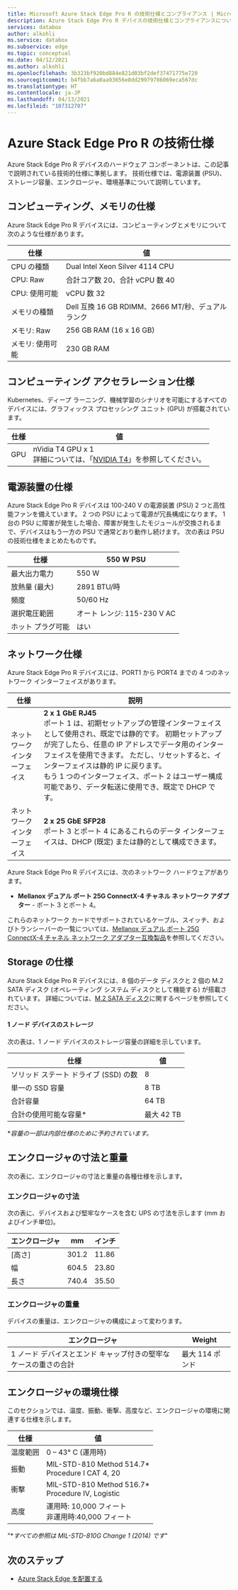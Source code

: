 ```yaml
---
title: Microsoft Azure Stack Edge Pro R の技術仕様とコンプライアンス | Microsoft Docs
description: Azure Stack Edge Pro R デバイスの技術仕様とコンプライアンスについて説明します
services: databox
author: alkohli
ms.service: databox
ms.subservice: edge
ms.topic: conceptual
ms.date: 04/12/2021
ms.author: alkohli
ms.openlocfilehash: 3b323bf920bd884e821d03bf2def37471775e720
ms.sourcegitcommit: b4fbb7a6a0aa93656e8dd29979786069eca567dc
ms.translationtype: HT
ms.contentlocale: ja-JP
ms.lasthandoff: 04/13/2021
ms.locfileid: "107312707"
---
```

# <a name="azure-stack-edge-pro-r-technical-specifications"></a>Azure Stack Edge Pro R の技術仕様

Azure Stack Edge Pro R デバイスのハードウェア コンポーネントは、この記事で説明されている技術的仕様に準拠します。 技術仕様では、電源装置 (PSU)、ストレージ容量、エンクロージャ、環境基準について説明しています。


## <a name="compute-memory-specifications"></a>コンピューティング、メモリの仕様

Azure Stack Edge Pro R デバイスには、コンピューティングとメモリについて次のような仕様があります。

| 仕様  | 値                                             |
|----------------|---------------------------------------------------|
| CPU の種類       | Dual Intel Xeon Silver 4114 CPU                   |
| CPU: Raw       | 合計コア数 20、合計 vCPU 数 40                    |
| CPU: 使用可能    | vCPU 数 32                                          |
| メモリの種類    | Dell 互換 16 GB RDIMM、2666 MT/秒、デュアル ランク |
| メモリ: Raw    | 256 GB RAM (16 x 16 GB)                           |
| メモリ: 使用可能 | 230 GB RAM                                        |

## <a name="compute-acceleration-specifications"></a>コンピューティング アクセラレーション仕様

Kubernetes、ディープ ラーニング、機械学習のシナリオを可能にするすべてのデバイスには、グラフィックス プロセッシング ユニット (GPU) が搭載されています。

| 仕様           | 値                      |
|-------------------------|----------------------------|
| GPU   | nVidia T4 GPU x 1 <br> 詳細については、「[NVIDIA T4](https://www.nvidia.com/en-us/data-center/tesla-t4/)」を参照してください。 | 

## <a name="power-supply-unit-specifications"></a>電源装置の仕様

Azure Stack Edge Pro R デバイスは 100-240 V の電源装置 (PSU) 2 つと高性能ファンを備えています。 2 つの PSU によって電源が冗長構成になります。 1 台の PSU に障害が発生した場合、障害が発生したモジュールが交換されるまで、デバイスはもう一方の PSU で通常どおり動作し続けます。 次の表は PSU の技術仕様をまとめたものです。

| 仕様              | 550 W PSU                  |
|----------------------------|----------------------------|
| 最大出力電力       | 550 W                      |
| 放熱量 (最大) | 2891 BTU/時                |
| 頻度                  | 50/60 Hz                   |
| 選択電圧範囲    | オート レンジ: 115-230 V AC |
| ホット プラグ可能              | はい                        |

## <a name="network-specifications"></a>ネットワーク仕様

Azure Stack Edge Pro R デバイスには、PORT1 から PORT4 までの 4 つのネットワーク インターフェイスがあります。


|仕様         |説明                       |
|----------------------|----------------------------------|
|ネットワーク インターフェイス    |**2 x 1 GbE RJ45** <br> ポート 1 は、初期セットアップの管理インターフェイスとして使用され、既定では静的です。 初期セットアップが完了したら、任意の IP アドレスでデータ用のインターフェイスを使用できます。 ただし、リセットすると、インターフェイスは静的 IP に戻ります。 <br>もう 1 つのインターフェイス、ポート 2 はユーザー構成可能であり、データ転送に使用でき、既定で DHCP です。 |
|ネットワーク インターフェイス    |**2 x 25 GbE SFP28** <br> ポート 3 とポート 4 にあるこれらのデータ インターフェイスは、DHCP (既定) または静的として構成できます。 |

Azure Stack Edge Pro R デバイスには、次のネットワーク ハードウェアがあります。

* **Mellanox デュアル ポート 25G ConnectX-4 チャネル ネットワーク アダプター** - ポート 3 とポート 4。 

<!--Here are the details for the Mellanox card: MCX4421A-ACAN

| Parameter           | Description                 |
|-------------------------|----------------------------|
| Model    | ConnectX®-4 Lx EN network interface card                      |
| Model Description               | 25 GbE dual-port SFP28; PCIe3.0 x8; ROHS R6                    |
| Device Part Number (XR2) | MCX4421A-ACAN  |
| PSID (R640)           | MT_2420110034                         |-->
<!-- confirm w/ Ravi what is this-->

これらのネットワーク カードでサポートされているケーブル、スイッチ、およびトランシーバーの一覧については、[Mellanox デュアル ポート 25G ConnectX-4 チャネル ネットワーク アダプター互換製品](https://docs.mellanox.com/display/ConnectX4LxFirmwarev14271016/Firmware+Compatible+Products)を参照してください。

## <a name="storage-specifications"></a>Storage の仕様

Azure Stack Edge Pro R デバイスには、8 個のデータ ディスクと 2 個の M.2 SATA ディスク (オペレーティング システム ディスクとして機能する) が搭載されています。 詳細については、[M.2 SATA ディスク](https://en.wikipedia.org/wiki/M.2)に関するページを参照してください。

#### <a name="storage-for-1-node-device"></a>1 ノード デバイスのストレージ

次の表は、1 ノード デバイスのストレージ容量の詳細を示しています。

|     仕様                          |     値             |
|--------------------------------------------|-----------------------|
|    ソリッド ステート ドライブ (SSD) の数     |    8                  |
|    単一の SSD 容量                     |    8 TB               |
|    合計容量                          |    64 TB              |
|    合計の使用可能な容量*                  |    最大 42 TB            |

**容量の一部は内部仕様のために予約されています。*

<!--#### Storage for 4-node device

The following table has the details for the storage capacity of the 4-node device.

|     Specification                          |     Value             |
|--------------------------------------------|-----------------------|
|    Number of solid-state drives (SSDs)     |    32 (4 X 8 disks for 4 devices)                |
|    Single SSD capacity                     |    8 TB               |
|    Total capacity                          |    256 TB              |
|    Total usable capacity*                  |    ~ 163 TB          |

**After mirroring and parity, and reserving some space for internal use.* -->


## <a name="enclosure-dimensions-and-weight-specifications"></a>エンクロージャの寸法と重量

次の表に、エンクロージャの寸法と重量の各種仕様を示します。

### <a name="enclosure-dimensions"></a>エンクロージャの寸法 

次の表に、デバイスおよび堅牢なケースを含む UPS の寸法を示します (mm およびインチ単位)。

|     エンクロージャ     |     mm     |     インチ     |
|-------------------|---------------------|----------------|
|    [高さ]         |    301.2            |    11.86       |
|    幅          |    604.5            |    23.80       |
|    長さ         |    740.4            |    35.50       |

<!--#### For the 4-node system

For the 4-node system, the servers and the heater are shipped in a 5U case and the UPS are shipped in a 4U case.

The following table lists the dimensions of the 5U device case:  

|     Enclosure     |     Millimeters   |     Inches     |
|-------------------|-------------------|----------------|
|    Height         |    387.4          |    15.25       |
|    Width          |    604.5          |    23.80       |
|    Length         |    901.7          |    35.50       |

The following table lists the dimensions of the 4U UPS case: 

|     Enclosure     |     Millimeters   |     Inches    |
|-------------------|-------------------|---------------|
|    Height         |    342.9          |    13.5       |
|    Width          |    604.5          |   23.80       |
|    Length         |    901.7          |   35.50       |
-->

### <a name="enclosure-weight"></a>エンクロージャの重量 

デバイスの重量は、エンクロージャの構成によって変わります。

|     エンクロージャ                                 |     Weight          |
|-----------------------------------------------|---------------------|
|    1 ノード デバイスとエンド キャップ付きの堅牢なケースの重さの合計     |    最大 114 ポンド          |

<!--#### For the 4-node system

|     Enclosure                                 |     Weight          |
|-----------------------------------------------|---------------------|
|   Approximate weight of fully populated 4 devices + heater in 5U case     |    ~200 lbs.          |
|   Approximate weight of fully populated 4 UPS in 4U case    |    ~145 lbs.          |
-->

## <a name="enclosure-environment-specifications"></a>エンクロージャの環境仕様

このセクションでは、温度、振動、衝撃、高度など、エンクロージャの環境に関連する仕様を示します。


|     仕様              |     値    |
|--------------------------------|-------------------------------------------------------------------|
|     温度範囲          |     0 – 43° C (運用時)    |
|     振動                  |     MIL-STD-810 Method 514.7*<br>Procedure I CAT 4, 20                  |
|     衝撃                      |     MIL-STD-810 Method 516.7*<br>Procedure IV, Logistic                 |
|     高度                   |     運用時: 10,000 フィート<br>非運用時:40,000 フィート          |

"**すべての参照は MIL-STD-810G Change 1 (2014) です*"

## <a name="next-steps"></a>次のステップ

- [Azure Stack Edge を配置する](azure-stack-edge-placeholder.md)

